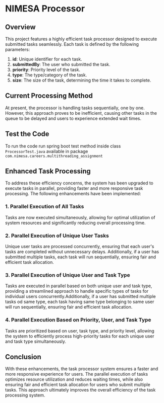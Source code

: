 # NIMESA Processor

## Overview

This project features a highly efficient task processor designed to execute submitted tasks seamlessly. Each task is
defined by the following parameters:

1. **id**: Unique identifier for each task.
2. **submittedBy**: The user who submitted the task.
3. **priority**: Priority level of the task.
4. **type**: The type/category of the task.
5. **size**: The size of the task, determining the time it takes to complete.

## Current Processing Method

At present, the processor is handling tasks sequentially, one by one. However, this approach proves to be inefficient,
causing other tasks in the queue to be delayed and users to experience extended wait times.
## Test the Code

To run the code run spring boot test method inside class `ProcessorTest.java` available in package
`com.nimesa.careers.multithreading_assignment`


## Enhanced Task Processing

To address these efficiency concerns, the system has been upgraded to execute tasks in parallel, providing faster and
more responsive task processing. The following enhancements have been implemented:

### 1. Parallel Execution of All Tasks

Tasks are now executed simultaneously, allowing for optimal utilization of system resources and significantly reducing
overall processing time.

### 2. Parallel Execution of Unique User Tasks

Unique user tasks are processed concurrently, ensuring that each user's tasks are completed without unnecessary delays.
Additionally, if a user has submitted multiple tasks, each task will run sequentially, ensuring fair and efficient task
allocation.

### 3. Parallel Execution of Unique User and Task Type

Tasks are executed in parallel based on both unique user and task type, providing a streamlined approach to handle
specific types of tasks for individual users concurrently.Additionally, if a user has submitted multiple tasks od same
type, each task having same type belonging to same user will run sequentially, ensuring fair and efficient task
allocation.

### 4. Parallel Execution Based on Priority, User, and Task Type

Tasks are prioritized based on user, task type, and priority level, allowing the system to efficiently process
high-priority tasks for each unique user and task type simultaneously.

## Conclusion

With these enhancements, the task processor system ensures a faster and more responsive experience for users. The
parallel execution of tasks optimizes resource utilization and reduces waiting times, while also ensuring fair and
efficient task allocation for users who submit multiple tasks. This approach ultimately improves the overall efficiency
of the task processing system.


